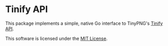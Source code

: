 # Tinify API

This package implements a simple, native Go interface to TinyPNG's [Tinify API](https://tinify.com/developers).

This software is licensed under the [MIT License](LICENSE).
